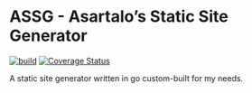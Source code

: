 # ASSG - Asartalo’s Static Site Generator

[![build](https://github.com/asartalo/assg/actions/workflows/go.yml/badge.svg)](https://github.com/asartalo/assg/actions/workflows/go.yml) [![Coverage Status](https://coveralls.io/repos/github/asartalo/assg/badge.svg)](https://coveralls.io/github/asartalo/assg)

A static site generator written in go custom-built for my needs.
